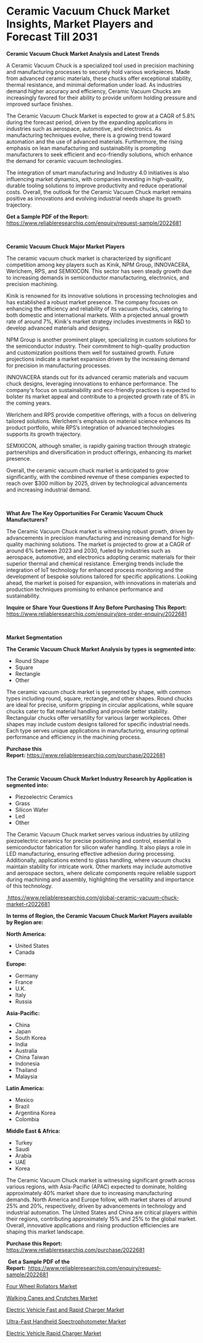 <p><h1>Ceramic Vacuum Chuck Market Insights, Market Players and Forecast Till 2031</h1></p><p><strong>Ceramic Vacuum Chuck Market Analysis and Latest Trends</strong></p>
<p><p>A Ceramic Vacuum Chuck is a specialized tool used in precision machining and manufacturing processes to securely hold various workpieces. Made from advanced ceramic materials, these chucks offer exceptional stability, thermal resistance, and minimal deformation under load. As industries demand higher accuracy and efficiency, Ceramic Vacuum Chucks are increasingly favored for their ability to provide uniform holding pressure and improved surface finishes.</p><p>The Ceramic Vacuum Chuck Market is expected to grow at a CAGR of 5.8% during the forecast period, driven by the expanding applications in industries such as aerospace, automotive, and electronics. As manufacturing techniques evolve, there is a growing trend toward automation and the use of advanced materials. Furthermore, the rising emphasis on lean manufacturing and sustainability is prompting manufacturers to seek efficient and eco-friendly solutions, which enhance the demand for ceramic vacuum technologies. </p><p>The integration of smart manufacturing and Industry 4.0 initiatives is also influencing market dynamics, with companies investing in high-quality, durable tooling solutions to improve productivity and reduce operational costs. Overall, the outlook for the Ceramic Vacuum Chuck market remains positive as innovations and evolving industrial needs shape its growth trajectory.</p></p>
<p><strong>Get a Sample PDF of the Report:&nbsp;</strong> <a href="https://www.reliableresearchiq.com/enquiry/request-sample/2022681?utm_campaign=1106&utm_medium=2&utm_source=Github&utm_content=ia&utm_term=28102024&utm_id=ceramic-vacuum-chuck">https://www.reliableresearchiq.com/enquiry/request-sample/2022681</a></p>
<p>&nbsp;</p>
<p><strong>Ceramic Vacuum Chuck Major Market Players</strong></p>
<p><p>The ceramic vacuum chuck market is characterized by significant competition among key players such as Kinik, NPM Group, INNOVACERA, Werlchem, RPS, and SEMIXICON. This sector has seen steady growth due to increasing demands in semiconductor manufacturing, electronics, and precision machining.</p><p>Kinik is renowned for its innovative solutions in processing technologies and has established a robust market presence. The company focuses on enhancing the efficiency and reliability of its vacuum chucks, catering to both domestic and international markets. With a projected annual growth rate of around 7%, Kinik's market strategy includes investments in R&D to develop advanced materials and designs.</p><p>NPM Group is another prominent player, specializing in custom solutions for the semiconductor industry. Their commitment to high-quality production and customization positions them well for sustained growth. Future projections indicate a market expansion driven by the increasing demand for precision in manufacturing processes.</p><p>INNOVACERA stands out for its advanced ceramic materials and vacuum chuck designs, leveraging innovations to enhance performance. The company's focus on sustainability and eco-friendly practices is expected to bolster its market appeal and contribute to a projected growth rate of 8% in the coming years.</p><p>Werlchem and RPS provide competitive offerings, with a focus on delivering tailored solutions. Werlchem's emphasis on material science enhances its product portfolio, while RPS’s integration of advanced technologies supports its growth trajectory.</p><p>SEMIXICON, although smaller, is rapidly gaining traction through strategic partnerships and diversification in product offerings, enhancing its market presence.</p><p>Overall, the ceramic vacuum chuck market is anticipated to grow significantly, with the combined revenue of these companies expected to reach over $300 million by 2025, driven by technological advancements and increasing industrial demand.</p></p>
<p>&nbsp;</p>
<p><strong>What Are The Key Opportunities For Ceramic Vacuum Chuck Manufacturers?</strong></p>
<p><p>The Ceramic Vacuum Chuck market is witnessing robust growth, driven by advancements in precision manufacturing and increasing demand for high-quality machining solutions. The market is projected to grow at a CAGR of around 6% between 2023 and 2030, fueled by industries such as aerospace, automotive, and electronics adopting ceramic materials for their superior thermal and chemical resistance. Emerging trends include the integration of IoT technology for enhanced process monitoring and the development of bespoke solutions tailored for specific applications. Looking ahead, the market is poised for expansion, with innovations in materials and production techniques promising to enhance performance and sustainability.</p></p>
<p><strong>Inquire or Share Your Questions If Any Before Purchasing This Report:</strong> <a href="https://www.reliableresearchiq.com/enquiry/pre-order-enquiry/2022681?utm_campaign=1106&utm_medium=2&utm_source=Github&utm_content=ia&utm_term=28102024&utm_id=ceramic-vacuum-chuck">https://www.reliableresearchiq.com/enquiry/pre-order-enquiry/2022681</a></p>
<p>&nbsp;</p>
<p><strong>Market Segmentation</strong></p>
<p><strong>The Ceramic Vacuum Chuck Market Analysis by types is segmented into:</strong></p>
<p><ul><li>Round Shape</li><li>Square</li><li>Rectangle</li><li>Other</li></ul></p>
<p><p>The ceramic vacuum chuck market is segmented by shape, with common types including round, square, rectangle, and other shapes. Round chucks are ideal for precise, uniform gripping in circular applications, while square chucks cater to flat material handling and provide better stability. Rectangular chucks offer versatility for various larger workpieces. Other shapes may include custom designs tailored for specific industrial needs. Each type serves unique applications in manufacturing, ensuring optimal performance and efficiency in the machining process.</p></p>
<p><strong>Purchase this Report:&nbsp;</strong><a href="https://www.reliableresearchiq.com/purchase/2022681?utm_campaign=1106&utm_medium=2&utm_source=Github&utm_content=ia&utm_term=28102024&utm_id=ceramic-vacuum-chuck">https://www.reliableresearchiq.com/purchase/2022681</a></p>
<p>&nbsp;</p>
<p><strong>The Ceramic Vacuum Chuck Market Industry Research by Application is segmented into:</strong></p>
<p><ul><li>Piezoelectric Ceramics</li><li>Grass</li><li>Silicon Wafer</li><li>Led</li><li>Other</li></ul></p>
<p><p>The Ceramic Vacuum Chuck market serves various industries by utilizing piezoelectric ceramics for precise positioning and control, essential in semiconductor fabrication for silicon wafer handling. It also plays a role in LED manufacturing, ensuring effective adhesion during processing. Additionally, applications extend to glass handling, where vacuum chucks maintain stability for intricate work. Other markets may include automotive and aerospace sectors, where delicate components require reliable support during machining and assembly, highlighting the versatility and importance of this technology.</p></p>
<p><a href="https://www.reliableresearchiq.com/global-ceramic-vacuum-chuck-market-r2022681?utm_campaign=1106&utm_medium=2&utm_source=Github&utm_content=ia&utm_term=28102024&utm_id=ceramic-vacuum-chuck">&nbsp;https://www.reliableresearchiq.com/global-ceramic-vacuum-chuck-market-r2022681</a></p>
<p><strong>In terms of Region, the Ceramic Vacuum Chuck Market Players available by Region are:</strong></p>
<p>
    <p> <strong> North America: </strong>
        <ul>
            <li>United States</li>
            <li>Canada</li>
        </ul>
        </p> 
    <p> <strong> Europe: </strong>
        <ul>
            <li>Germany</li>
            <li>France</li>
            <li>U.K.</li>
            <li>Italy</li>
            <li>Russia</li>
        </ul>
        </p> 
    <p> <strong> Asia-Pacific: </strong>
        <ul>
            <li>China</li>
            <li>Japan</li>
            <li>South Korea</li>
            <li>India</li>
            <li>Australia</li>
            <li>China Taiwan</li>
            <li>Indonesia</li>
            <li>Thailand</li>
            <li>Malaysia</li>
        </ul>
        </p> 
    <p> <strong> Latin America: </strong>
        <ul>
            <li>Mexico</li>
            <li>Brazil</li>
            <li>Argentina Korea</li>
            <li>Colombia</li>
        </ul>
        </p> 
    <p> <strong> Middle East & Africa: </strong>
        <ul>
            <li>Turkey</li>
            <li>Saudi</li>
            <li>Arabia</li>
            <li>UAE</li>
            <li>Korea</li>
        </ul>
    </p>
    </p>
<p><p>The Ceramic Vacuum Chuck market is witnessing significant growth across various regions, with Asia-Pacific (APAC) expected to dominate, holding approximately 40% market share due to increasing manufacturing demands. North America and Europe follow, with market shares of around 25% and 20%, respectively, driven by advancements in technology and industrial automation. The United States and China are critical players within their regions, contributing approximately 15% and 25% to the global market. Overall, innovative applications and rising production efficiencies are shaping this market landscape.</p></p>
<p><strong>Purchase this Report: </strong><a href="https://www.reliableresearchiq.com/purchase/2022681?utm_campaign=1106&utm_medium=2&utm_source=Github&utm_content=ia&utm_term=28102024&utm_id=ceramic-vacuum-chuck">https://www.reliableresearchiq.com/purchase/2022681</a></p>
<p>&nbsp;<strong>Get a Sample PDF of the Report:&nbsp;&nbsp;</strong><a href="https://www.reliableresearchiq.com/enquiry/request-sample/2022681?utm_campaign=1106&utm_medium=2&utm_source=Github&utm_content=ia&utm_term=28102024&utm_id=ceramic-vacuum-chuck">https://www.reliableresearchiq.com/enquiry/request-sample/2022681</a></p>
<p><strong></strong></p>
<p><p><a href="https://www.linkedin.com/pulse/four-wheel-rollators-market-dynamics-application-types-emerging-fjowe?utm_campaign=1106&utm_medium=2&utm_source=Github&utm_content=ia&utm_term=28102024&utm_id=ceramic-vacuum-chuck">Four Wheel Rollators Market</a></p><p><a href="https://www.linkedin.com/pulse/global-walking-canes-crutches-market-trends-insights-growth-opportunities-2lgle?utm_campaign=1106&utm_medium=2&utm_source=Github&utm_content=ia&utm_term=28102024&utm_id=ceramic-vacuum-chuck">Walking Canes and Crutches Market</a></p><p><a href="https://github.com/hentonwytandusyl0/Market-Research-Report-List-1/blob/main/electric-vehicle-fast-and-rapid-charger-market.md?utm_campaign=1106&utm_medium=2&utm_source=Github&utm_content=ia&utm_term=28102024&utm_id=ceramic-vacuum-chuck">Electric Vehicle Fast and Rapid Charger Market</a></p><p><a href="https://issuu.com/reportprime-2/docs/ultra-fast-handheld-spectrophotomet_d4ac26ce66f887?utm_campaign=1106&utm_medium=2&utm_source=Github&utm_content=ia&utm_term=28102024&utm_id=ceramic-vacuum-chuck">Ultra-Fast Handheld Spectrophotometer Market</a></p><p><a href="https://github.com/janeengrenong0/Market-Research-Report-List-1/blob/main/electric-vehicle-rapid-charger-market.md?utm_campaign=1106&utm_medium=2&utm_source=Github&utm_content=ia&utm_term=28102024&utm_id=ceramic-vacuum-chuck">Electric Vehicle Rapid Charger Market</a></p></p>